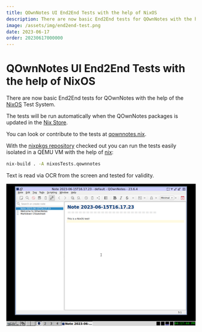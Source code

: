 ```yaml
---
title: QOwnNotes UI End2End Tests with the help of NixOS
description: There are now basic End2End tests for QOwnNotes with the help of the NixOS Test System.
image: /assets/img/end2end-test.png
date: 2023-06-17
order: 20230617000000
---
```


# QOwnNotes UI End2End Tests with the help of NixOS

<BlogDate v-bind:fm="$frontmatter" />

There are now basic End2End tests for QOwnNotes with the help of the [NixOS](https://nixos.org/) Test System.

The tests will be run automatically when the QOwnNotes packages is updated in the [Nix Store](https://search.nixos.org/).

You can look or contribute to the tests at [qownnotes.nix](https://github.com/NixOS/nixpkgs/blob/master/nixos/tests/qownnotes.nix).

With the [nixpkgs repository](https://github.com/NixOS/nixpkgs/) checked out you can run
the tests easily isolated in a QEMU VM with the help of [nix](https://nixos.org):

```bash
nix-build . -A nixosTests.qownnotes
```

Text is read via OCR from the screen and tested for validity.

![end2end-test](./media/end2end-test.png)

